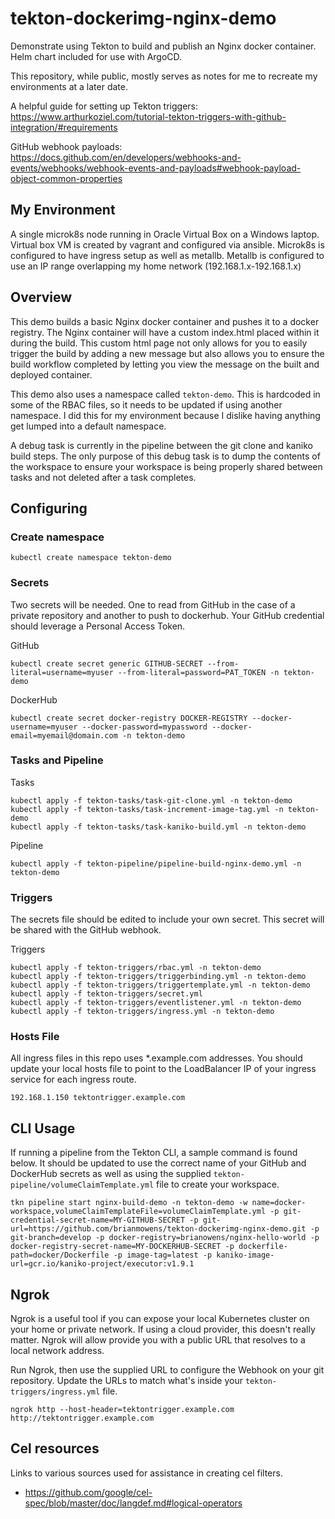 # tekton-dockerimg-nginx-demo
Demonstrate using Tekton to build and publish an Nginx docker container. Helm chart included for use with ArgoCD.

This repository, while public, mostly serves as notes for me to recreate my environments at a later date.

A helpful guide for setting up Tekton triggers: 
https://www.arthurkoziel.com/tutorial-tekton-triggers-with-github-integration/#requirements

GitHub webhook payloads:
https://docs.github.com/en/developers/webhooks-and-events/webhooks/webhook-events-and-payloads#webhook-payload-object-common-properties

## My Environment

A single microk8s node running in Oracle Virtual Box on a Windows laptop. Virtual box VM is created by vagrant and configured via ansible. Microk8s is configured to have ingress setup as well as metallb. Metallb is configured to use an IP range overlapping my home network (192.168.1.x-192.168.1.x)

## Overview

This demo builds a basic Nginx docker container and pushes it to a docker registry. The Nginx container will have a custom index.html placed within it during the build. This custom html page not only allows for you to easily trigger the build by adding a new message but also allows you to ensure the build workflow completed by letting you view the message on the built and deployed container.

This demo also uses a namespace called `tekton-demo`. This is hardcoded in some of the RBAC files, so it needs to be updated if using another namespace. I did this for my environment because I dislike having anything get lumped into a default namespace.

A debug task is currently in the pipeline between the git clone and kaniko build steps. The only purpose of this debug task is to dump the contents of the workspace to ensure your workspace is being properly shared between tasks and not deleted after a task completes.

## Configuring

### Create namespace

```
kubectl create namespace tekton-demo
```

### Secrets

Two secrets will be needed. One to read from GitHub in the case of a private repository and another to push to dockerhub. Your GitHub credential should leverage a Personal Access Token.

GitHub
```
kubectl create secret generic GITHUB-SECRET --from-literal=username=myuser --from-literal=password=PAT_TOKEN -n tekton-demo
```

DockerHub
```
kubectl create secret docker-registry DOCKER-REGISTRY --docker-username=myuser --docker-password=mypassword --docker-email=myemail@domain.com -n tekton-demo
```

### Tasks and Pipeline

Tasks
```
kubectl apply -f tekton-tasks/task-git-clone.yml -n tekton-demo
kubectl apply -f tekton-tasks/task-increment-image-tag.yml -n tekton-demo
kubectl apply -f tekton-tasks/task-kaniko-build.yml -n tekton-demo
```
Pipeline
```
kubectl apply -f tekton-pipeline/pipeline-build-nginx-demo.yml -n tekton-demo
```

### Triggers

The secrets file should be edited to include your own secret. This secret will be shared with the GitHub webhook.

Triggers
```
kubectl apply -f tekton-triggers/rbac.yml -n tekton-demo
kubectl apply -f tekton-triggers/triggerbinding.yml -n tekton-demo
kubectl apply -f tekton-triggers/triggertemplate.yml -n tekton-demo
kubectl apply -f tekton-triggers/secret.yml
kubectl apply -f tekton-triggers/eventlistener.yml -n tekton-demo
kubectl apply -f tekton-triggers/ingress.yml -n tekton-demo
```

### Hosts File

All ingress files in this repo uses *.example.com addresses. You should update your local hosts file to point to the LoadBalancer IP of your ingress service for each ingress route.

```hosts
192.168.1.150 tektontrigger.example.com
```

## CLI Usage

If running a pipeline from the Tekton CLI, a sample command is found below. It should be updated to use the correct name of your GitHub and DockerHub secrets as well as using the supplied `tekton-pipeline/volumeClaimTemplate.yml` file to create your workspace.

```
tkn pipeline start nginx-build-demo -n tekton-demo -w name=docker-workspace,volumeClaimTemplateFile=volumeClaimTemplate.yml -p git-credential-secret-name=MY-GITHUB-SECRET -p git-url=https://github.com/brianmowens/tekton-dockerimg-nginx-demo.git -p git-branch=develop -p docker-registry=brianowens/nginx-hello-world -p docker-registry-secret-name=MY-DOCKERHUB-SECRET -p dockerfile-path=docker/Dockerfile -p image-tag=latest -p kaniko-image-url=gcr.io/kaniko-project/executor:v1.9.1
```

## Ngrok

Ngrok is a useful tool if you can expose your local Kubernetes cluster on your home or private network. If using a cloud provider, this doesn't really matter. Ngrok will allow provide you with a public URL that resolves to a local network address. 

Run Ngrok, then use the supplied URL to configure the Webhook on your git repository. Update the URLs to match what's inside your `tekton-triggers/ingress.yml` file.

```
ngrok http --host-header=tektontrigger.example.com http://tektontrigger.example.com
```

## Cel resources

Links to various sources used for assistance in creating cel filters.
- https://github.com/google/cel-spec/blob/master/doc/langdef.md#logical-operators